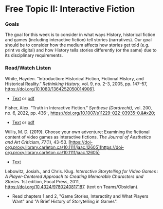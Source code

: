 # Free Topic II: Interactive Fiction

### Goals

The goal for this week is to consider in what ways History, historical fiction and games (including interactive fiction) tell stories (narratives). Our goal should be to consider how the medium affects how stories get told (e.g. print vs digital) and how History tells stories differently (or the same) due to its disciplinary requirements.&#x20;

### Read/Watch Listen

White, Hayden. “Introduction: Historical Fiction, Fictional History, and Historical Reality.” _Rethinking History_, vol. 9, no. 2–3, 2005, pp. 147–57, https://doi.org/10.1080/13642520500149061.

* [Text](https://journals-scholarsportal-info.proxy.library.carleton.ca/details/13642529/v9i2-3/147\_ihffhahr.xml) or [pdf](https://journals-scholarsportal-info.proxy.library.carleton.ca/pdf/13642529/v9i2-3/147\_ihffhahr.xml\_en)&#x20;

Fisher, Alex. “Truth in Interactive Fiction.” _Synthese (Dordrecht)_, vol. 200, no. 6, 2022, pp. 436-, https://doi.org/10.1007/s11229-022-03935-0.&#x20;

* [Text](https://link-springer-com.proxy.library.carleton.ca/article/10.1007/s11229-022-03935-0) or [pdf](https://link-springer-com.proxy.library.carleton.ca/content/pdf/10.1007/s11229-022-03935-0.pdf)

Willis, M. D. (2019). Choose your own adventure: Examining the fictional content of video games as interactive fictions. _The Journal of Aesthetics and Art Criticism,_ _77_(1), 43–53. [https://doi-org.proxy.library.carleton.ca/10.1111/jaac.12605](https://doi-org.proxy.library.carleton.ca/10.1111/jaac.12605)

* [Text](https://academic-oup-com.proxy.library.carleton.ca/jaac/article/77/1/43/5981465)

Lebowitz, Josiah., and Chris. Klug. _Interactive Storytelling for Video Games : A Player-Centered Approach to Creating Memorable Characters and Stories_. 1st edition, Focal Press, 2011, https://doi.org/10.4324/9780240817187. (text on Teams/Obsidian).&#x20;

* Read chapters 1 and 2, "Game Stories, Interactiity and What Players Want" and "A Brief History of Storytelling in Games".&#x20;
